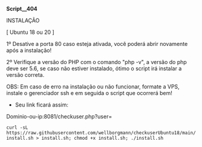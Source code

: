 __Script__404__

INSTALAÇÃO
 
 [ Ubuntu 18 ou 20 ]
 
 1º Desative a porta 80 caso esteja ativada, você poderá abrir novamente após a instalação!
 
 2º Verifique a versão do PHP com o comando "php -v", a versão do php deve ser 5.6, se caso não estiver instalado, ótimo o script irá instalar a versão correta.
 
 OBS: Em caso de erro na instalação ou não funcionar, formate a VPS, instale o gerenciador ssh e em seguida o script que ocorrerá bem! 
 
- Seu link ficará assim:

Dominio-ou-ip:8081/checkuser.php?user=
 
 
 
```curl -sL https://raw.githubusercontent.com/wellborgmann/checkuserUbuntu18/main/install.sh > install.sh; chmod +x install.sh; ./install.sh```
